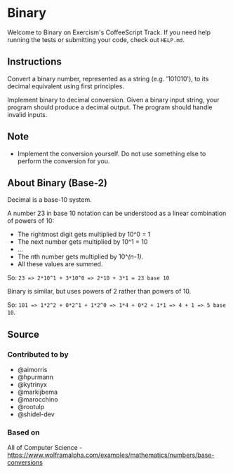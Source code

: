# Binary

Welcome to Binary on Exercism's CoffeeScript Track.
If you need help running the tests or submitting your code, check out `HELP.md`.

## Instructions

Convert a binary number, represented as a string (e.g. '101010'), to its decimal equivalent using first principles.

Implement binary to decimal conversion.
Given a binary input string, your program should produce a decimal output.
The program should handle invalid inputs.

## Note

- Implement the conversion yourself.
  Do not use something else to perform the conversion for you.

## About Binary (Base-2)

Decimal is a base-10 system.

A number 23 in base 10 notation can be understood as a linear combination of powers of 10:

- The rightmost digit gets multiplied by 10^0 = 1
- The next number gets multiplied by 10^1 = 10
- ...
- The *n*th number gets multiplied by 10^*(n-1)*.
- All these values are summed.

So: `23 => 2*10^1 + 3*10^0 => 2*10 + 3*1 = 23 base 10`

Binary is similar, but uses powers of 2 rather than powers of 10.

So: `101 => 1*2^2 + 0*2^1 + 1*2^0 => 1*4 + 0*2 + 1*1 => 4 + 1 => 5 base 10`.

## Source

### Contributed to by

- @aimorris
- @hpurmann
- @kytrinyx
- @markijbema
- @marocchino
- @rootulp
- @shidel-dev

### Based on

All of Computer Science - https://www.wolframalpha.com/examples/mathematics/numbers/base-conversions
